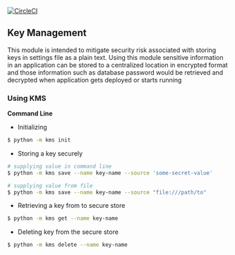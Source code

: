 [![CircleCI](https://circleci.com/gh/shamshad-npti/key-management-python.svg?style=svg)](https://circleci.com/gh/shamshad-npti/key-management-python)

## Key Management
This module is intended to mitigate security risk associated with storing keys in settings file as a plain text. Using this module sensitive information in an application can be stored to a centralized location in encrypted format and those information such as database password would be retrieved and decrypted when application gets deployed or starts running

### Using KMS

**Command Line**

* Initializing

```bash
$ python -m kms init
```

* Storing a key securely

```bash
# supplying value in command line
$ python -m kms save --name key-name --source 'some-secret-value'

# supplying value from file
$ python -m kms save --name key-name --source "file:///path/to"
```

* Retrieving a key from to secure store

```bash
$ python -m kms get --name key-name
```

* Deleting key from the secure store

```bash
$ python -m kms delete --name key-name